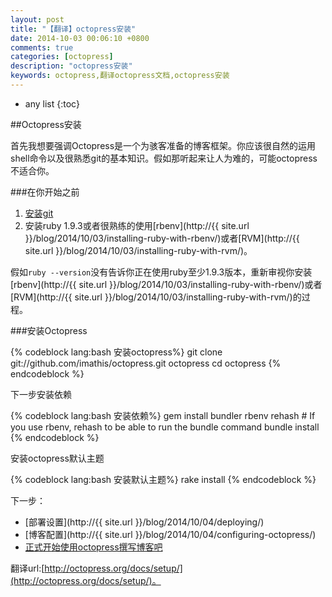```yaml
---
layout: post
title: "【翻译】octopress安装"
date: 2014-10-03 00:06:10 +0800
comments: true
categories: [octopress]
description: "octopress安装"
keywords: octopress,翻译octopress文档,octopress安装
---
```


* any list
{:toc}  

##Octopress安装  

首先我想要强调Octopress是一个为骇客准备的博客框架。你应该很自然的运用shell命令以及很熟悉git的基本知识。假如那听起来让人为难的，可能octopress不适合你。  

<!-- more -->  

###在你开始之前  

1.  [安装git](http://git-scm.com/)  
2.  安装ruby 1.9.3或者很熟练的使用[rbenv](http://{{ site.url }}/blog/2014/10/03/installing-ruby-with-rbenv/)或者[RVM](http://{{ site.url }}/blog/2014/10/03/installing-ruby-with-rvm/)。  

假如`ruby --version`没有告诉你正在使用ruby至少1.9.3版本，重新审视你安装[rbenv](http://{{ site.url }}/blog/2014/10/03/installing-ruby-with-rbenv/)或者[RVM](http://{{ site.url }}/blog/2014/10/03/installing-ruby-with-rvm/)的过程。  

###安装Octopress  

{% codeblock  lang:bash 安装octopress%}
git clone git://github.com/imathis/octopress.git octopress
cd octopress
{% endcodeblock %}  

下一步安装依赖  

{% codeblock  lang:bash 安装依赖%}
gem install bundler
rbenv rehash    # If you use rbenv, rehash to be able to run the bundle command
bundle install
{% endcodeblock %}   

安装octopress默认主题   

{% codeblock  lang:bash 安装默认主题%}
rake install
{% endcodeblock %}   

下一步：  

*   [部署设置](http://{{ site.url }}/blog/2014/10/04/deploying/)
*   [博客配置](http://{{ site.url }}/blog/2014/10/04/configuring-octopress/)
*   [正式开始使用octopress撰写博客吧](http://octopress.org/docs/blogging/) 

翻译url:[http://octopress.org/docs/setup/](http://octopress.org/docs/setup/)。

